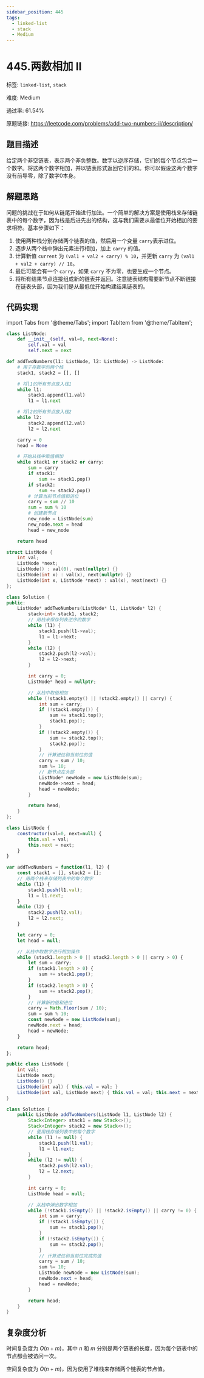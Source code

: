 ```yaml
---
sidebar_position: 445
tags:
  - linked-list
  - stack
  - Medium
---
```


# 445.两数相加 II

标签: `linked-list`, `stack`

难度: Medium

通过率: 61.54%

原题链接: https://leetcode.com/problems/add-two-numbers-ii/description/

## 题目描述
给定两个非空链表，表示两个非负整数。数字以逆序存储，它们的每个节点包含一个数字。将这两个数字相加，并以链表形式返回它们的和。你可以假设这两个数字没有前导零，除了数字0本身。

## 解题思路
问题的挑战在于如何从链尾开始进行加法。一个简单的解决方案是使用栈来存储链表中的每个数字，因为栈是后进先出的结构，这与我们需要从最低位开始相加的要求相符。基本步骤如下：

1. 使用两种栈分别存储两个链表的值，然后用一个变量 `carry`表示进位。
2. 逐步从两个栈中弹出元素进行相加，加上 `carry` 的值。
3. 计算新值 `current` 为 `(val1 + val2 + carry) % 10`，并更新 `carry` 为 `(val1 + val2 + carry) // 10`。
4. 最后可能会有一个 `carry`，如果 `carry` 不为零，也要生成一个节点。
5. 将所有结果节点连接组成新的链表并返回。注意链表结构需要新节点不断链接在链表头部，因为我们是从最低位开始构建结果链表的。

## 代码实现
import Tabs from '@theme/Tabs';
import TabItem from '@theme/TabItem';

<Tabs>
<TabItem value="python" label="Python">

```python
class ListNode:
    def __init__(self, val=0, next=None):
        self.val = val
        self.next = next

def addTwoNumbers(l1: ListNode, l2: ListNode) -> ListNode:
    # 用于存数字的两个栈
    stack1, stack2 = [], []

    # 将l1的所有节点放入栈1
    while l1:
        stack1.append(l1.val)
        l1 = l1.next

    # 将l2的所有节点放入栈2
    while l2:
        stack2.append(l2.val)
        l2 = l2.next

    carry = 0
    head = None

    # 开始从栈中取值相加
    while stack1 or stack2 or carry:
        sum = carry
        if stack1:
            sum += stack1.pop()
        if stack2:
            sum += stack2.pop()
        # 计算当前节点值和进位
        carry = sum // 10
        sum = sum % 10
        # 创建新节点
        new_node = ListNode(sum)
        new_node.next = head
        head = new_node

    return head
```

</TabItem>
<TabItem value="cpp" label="C++">

```cpp
struct ListNode {
    int val;
    ListNode *next;
    ListNode() : val(0), next(nullptr) {}
    ListNode(int x) : val(x), next(nullptr) {}
    ListNode(int x, ListNode *next) : val(x), next(next) {}
};

class Solution {
public:
    ListNode* addTwoNumbers(ListNode* l1, ListNode* l2) {
        stack<int> stack1, stack2;
        // 用栈来保存列表逆序的数字
        while (l1) {
            stack1.push(l1->val);
            l1 = l1->next;
        }
        while (l2) {
            stack2.push(l2->val);
            l2 = l2->next;
        }

        int carry = 0;
        ListNode* head = nullptr;

        // 从栈中取值相加
        while (!stack1.empty() || !stack2.empty() || carry) {
            int sum = carry;
            if (!stack1.empty()) {
                sum += stack1.top();
                stack1.pop();
            }
            if (!stack2.empty()) {
                sum += stack2.top();
                stack2.pop();
            }
            // 计算进位和当前位的值
            carry = sum / 10;
            sum %= 10;
            // 新节点在头部
            ListNode* newNode = new ListNode(sum);
            newNode->next = head;
            head = newNode;
        }

        return head;
    }
};
```

</TabItem>
<TabItem value="javascript" label="JavaScript">

```javascript
class ListNode {
    constructor(val=0, next=null) {
        this.val = val;
        this.next = next;
    }
}

var addTwoNumbers = function(l1, l2) {
    const stack1 = [], stack2 = [];
    // 用两个栈来存储列表中的每个数字
    while (l1) {
        stack1.push(l1.val);
        l1 = l1.next;
    }
    while (l2) {
        stack2.push(l2.val);
        l2 = l2.next;
    }

    let carry = 0;
    let head = null;

    // 从栈中取数字进行相加操作
    while (stack1.length > 0 || stack2.length > 0 || carry > 0) {
        let sum = carry;
        if (stack1.length > 0) {
            sum += stack1.pop();
        }
        if (stack2.length > 0) {
            sum += stack2.pop();
        }
        // 计算新的值和进位
        carry = Math.floor(sum / 10);
        sum = sum % 10;
        const newNode = new ListNode(sum);
        newNode.next = head;
        head = newNode;
    }

    return head;
};
```

</TabItem>
<TabItem value="java" label="Java">

```java
public class ListNode {
    int val;
    ListNode next;
    ListNode() {}
    ListNode(int val) { this.val = val; }
    ListNode(int val, ListNode next) { this.val = val; this.next = next; }
}

class Solution {
    public ListNode addTwoNumbers(ListNode l1, ListNode l2) {
        Stack<Integer> stack1 = new Stack<>();
        Stack<Integer> stack2 = new Stack<>();
        // 使用栈存储列表中的每个数字
        while (l1 != null) {
            stack1.push(l1.val);
            l1 = l1.next;
        }
        while (l2 != null) {
            stack2.push(l2.val);
            l2 = l2.next;
        }

        int carry = 0;
        ListNode head = null;

        // 从栈中弹出数字相加
        while (!stack1.isEmpty() || !stack2.isEmpty() || carry != 0) {
            int sum = carry;
            if (!stack1.isEmpty()) {
                sum += stack1.pop();
            }
            if (!stack2.isEmpty()) {
                sum += stack2.pop();
            }
            // 计算进位和当前位完成的值
            carry = sum / 10;
            sum %= 10;
            ListNode newNode = new ListNode(sum);
            newNode.next = head;
            head = newNode;
        }

        return head;
    }
}
```

</TabItem>
</Tabs>

## 复杂度分析
时间复杂度为 $O(n + m)$，其中 $n$ 和 $m$ 分别是两个链表的长度，因为每个链表中的节点都会被访问一次。  
  
空间复杂度为 $O(n + m)$，因为使用了堆栈来存储两个链表的节点值。
